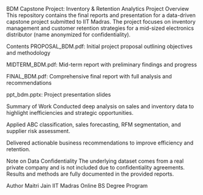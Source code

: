 BDM Capstone Project: Inventory & Retention Analytics
Project Overview
This repository contains the final reports and presentation for a data-driven capstone project submitted to IIT Madras. The project focuses on inventory management and customer retention strategies for a mid-sized electronics distributor (name anonymized for confidentiality).​

Contents
PROPOSAL_BDM.pdf: Initial project proposal outlining objectives and methodology

MIDTERM_BDM.pdf: Mid-term report with preliminary findings and progress

FINAL_BDM.pdf: Comprehensive final report with full analysis and recommendations

ppt_bdm.pptx: Project presentation slides

Summary of Work
Conducted deep analysis on sales and inventory data to highlight inefficiencies and strategic opportunities.

Applied ABC classification, sales forecasting, RFM segmentation, and supplier risk assessment.

Delivered actionable business recommendations to improve efficiency and retention.

Note on Data Confidentiality
The underlying dataset comes from a real private company and is not included due to confidentiality agreements. Results and methods are fully documented in the provided reports.

Author
Maitri Jain
IIT Madras Online BS Degree Program

